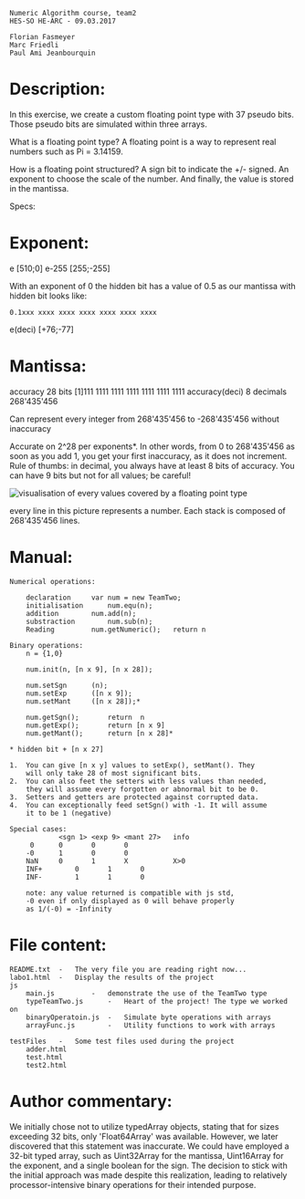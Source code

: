 	
	Numeric Algorithm course, team2 
	HES-SO HE-ARC - 09.03.2017
	
	Florian Fasmeyer
	Marc Friedli
	Paul Ami Jeanbourquin


# Description:	

In this exercise, we create a custom floating
point type with 37 pseudo bits. Those pseudo
bits are simulated within three arrays.

What is a floating point type?
A floating point is a way to represent real
numbers such as Pi = 3.14159.

How is a floating point structured?
A sign bit to indicate the +/- signed.
An exponent to choose the scale of the number.
And finally, the value is stored in the mantissa.
	
Specs:
	
# Exponent:	

e	[510;0]
e-255 	[255;-255]

With an exponent of 0 the hidden bit has a value of 0.5
as our mantissa with hidden bit looks like:

	0.1xxx xxxx xxxx xxxx xxxx xxxx xxxx

e(deci)	[+76;-77]
			
# Mantissa:	

accuracy		28 bits	  	[1]111 1111 1111 1111 1111 1111 1111
accuracy(deci) 	   	8 decimals	268'435'456

Can represent every integer from 268'435'456 to -268'435'456 without inaccuracy

Accurate on 2^28 per exponents*. In other words, from 0 to 268'435'456
as soon as you add 1, you get your first inaccuracy, as it does not 
increment. Rule of thumbs: in decimal, you always have at least 8 bits 
of accuracy. You can have 9 bits but not for all values; be careful!
	
![visualisation of every values covered by a floating point type](https://jasss.soc.surrey.ac.uk/9/4/4/fig1.jpg)

every line in this picture represents a number. Each stack is composed
of 268'435'456 lines.
		
	
# Manual:

	Numerical operations:
		
		declaration		var num = new TeamTwo;
		initialisation		num.equ(n);
		addition		num.add(n);
		substraction		num.sub(n);
		Reading			num.getNumeric();	return n
		
	Binary operations:
		n = {1,0}
		
		num.init(n, [n x 9], [n x 28]);
		
		num.setSgn		(n);  
		num.setExp		([n x 9]);
		num.setMant		([n x 28]);*
		
		num.getSgn();		return  n
		num.getExp();		return [n x 9]
		num.getMant();		return [n x 28]*
		
	* hidden bit + [n x 27]
	
	1.	You can give [n x y] values to setExp(), setMant(). They 
		will only take 28 of most significant bits.
	2.	You can also feet the setters with less values than needed,
		they will assume every forgotten or abnormal bit to be 0.
	3.	Setters and getters are protected against corrupted data.
	4.	You can exceptionally feed setSgn() with -1. It will assume
		it to be 1 (negative)

	Special cases:
				<sgn 1>	<exp 9>	<mant 27>	info
		 0 		0	 	0 		0
		-0 		1	 	0 		0
		NaN		0		1		X			X>0	
		INF+		0		1		0
		INF-		1		1 		0
		
		note: any value returned is compatible with js std,
		-0 even if only displayed as 0 will behave properly
		as 1/(-0) = -Infinity
		
# File content:
	
	README.txt	-	The very file you are reading right now...
	labo1.html	-	Display the results of the project
	js
		main.js			-	demonstrate the use of the TeamTwo type
		typeTeamTwo.js		-	Heart of the project! The type we worked on
		binaryOperatoin.js	-	Simulate byte operations with arrays
		arrayFunc.js		-	Utility functions to work with arrays 
		
	testFiles	-	Some test files used during the project
		adder.html
		test.html
		test2.html
		
# Author commentary:

We initially chose not to utilize typedArray objects, stating that for sizes exceeding 32 bits, only 'Float64Array' was available. However, we later discovered that this statement was inaccurate. We could have employed a 32-bit typed array, such as Uint32Array for the mantissa, Uint16Array for the exponent, and a single boolean for the sign. The decision to stick with the initial approach was made despite this realization, leading to relatively processor-intensive binary operations for their intended purpose.


